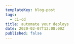 ```yaml
---
templateKey: blog-post
tags:
  - ci-cd
title: automate your deploys
date: 2020-02-07T12:08:00Z
published: false
---
```


